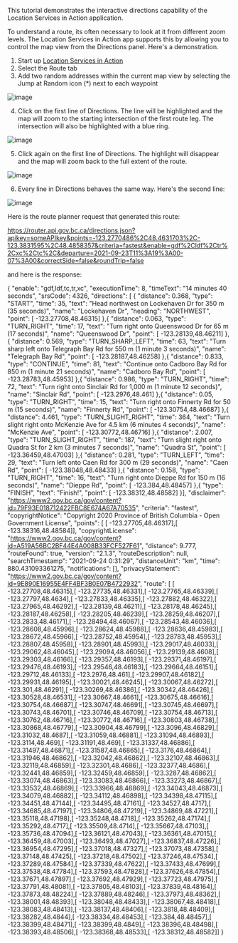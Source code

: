 This tutorial demonstrates the interactive directions capability of the Location Services in Action application.

To understand a route, its often necessary to look at it from different zoom levels. The Location Services in Action app supports this by allowing you to control the map view from the Directions panel. Here's a demonstration.

1. Start up [Location Services in Action](https://bcgov.github.io/ols-devkit/ols-demo/index.html)
2. Select the Route tab
3. Add two random addresses within the current map view by selecting the Jump at Random icon (\*) next to each waypoint

![image](https://user-images.githubusercontent.com/11318574/134563611-80f8b2ea-75e1-4946-b201-d18931619f56.png)

4. Click on the first line of Directions. The line will be highlighted and the map will zoom to the starting intersection of the first route leg. The intersection will also be highlighted with a blue ring. 

![image](https://user-images.githubusercontent.com/11318574/134563854-65cca3cc-c5bc-47dc-aaf6-c2f3014abdce.png)

5. Click again on the first line of Directions. The highlight will disappear and the map will zoom back to the full extent of the route.

![image](https://user-images.githubusercontent.com/11318574/134564158-a09cf761-b61a-4951-a7d6-9cab8d3fa041.png)

6. Every line in Directions behaves the same way. Here's the second line:

![image](https://user-images.githubusercontent.com/11318574/134565453-19887966-305e-4cac-8e58-d432311de90d.png)


Here is the route planner request that generated this route:

https://router.api.gov.bc.ca/directions.json?apikey=someAPIkey&points=-123.2770486%2C48.4631703%2C-123.3831595%2C48.4858357&criteria=fastest&enable=gdf%2Cldf%2Ctr%2Cxc%2Ctc%2C&departure=2021-09-23T11%3A19%3A00-07%3A00&correctSide=false&roundTrip=false


and here is the response:

{
 "enable": "gdf,ldf,tc,tr,xc",
 "executionTime": 8,
 "timeText": "14 minutes 40 seconds",
 "srsCode": 4326,
 "directions": [
  {
   "distance": 0.368,
   "type": "START",
   "time": 35,
   "text": "Head northwest on Lockehaven Dr for 350 m (35 seconds)",
   "name": "Lockehaven Dr",
   "heading": "NORTHWEST",
   "point": [
    -123.27708,48.46315]
  },{
   "distance": 0.063,
   "type": "TURN_RIGHT",
   "time": 17,
   "text": "Turn right onto Queenswood Dr for 65 m (17 seconds)",
   "name": "Queenswood Dr",
   "point": [
    -123.28139,48.46211]
  },{
   "distance": 0.569,
   "type": "TURN_SHARP_LEFT",
   "time": 63,
   "text": "Turn sharp left onto Telegraph Bay Rd for 550 m (1 minute 3 seconds)",
   "name": "Telegraph Bay Rd",
   "point": [
    -123.28187,48.46258]
  },{
   "distance": 0.833,
   "type": "CONTINUE",
   "time": 81,
   "text": "Continue onto Cadboro Bay Rd for 850 m (1 minute 21 seconds)",
   "name": "Cadboro Bay Rd",
   "point": [
    -123.28783,48.45953]
  },{
   "distance": 0.986,
   "type": "TURN_RIGHT",
   "time": 72,
   "text": "Turn right onto Sinclair Rd for 1,000 m (1 minute 12 seconds)",
   "name": "Sinclair Rd",
   "point": [
    -123.2976,48.461]
  },{
   "distance": 0.05,
   "type": "TURN_RIGHT",
   "time": 15,
   "text": "Turn right onto Finnerty Rd for 50 m (15 seconds)",
   "name": "Finnerty Rd",
   "point": [
    -123.30754,48.46687]
  },{
   "distance": 4.461,
   "type": "TURN_SLIGHT_RIGHT",
   "time": 364,
   "text": "Turn slight right onto McKenzie Ave for 4.5 km (6 minutes 4 seconds)",
   "name": "McKenzie Ave",
   "point": [
    -123.30772,48.46716]
  },{
   "distance": 2.007,
   "type": "TURN_SLIGHT_RIGHT",
   "time": 187,
   "text": "Turn slight right onto Quadra St for 2 km (3 minutes 7 seconds)",
   "name": "Quadra St",
   "point": [
    -123.36459,48.47003]
  },{
   "distance": 0.281,
   "type": "TURN_LEFT",
   "time": 29,
   "text": "Turn left onto Caen Rd for 300 m (29 seconds)",
   "name": "Caen Rd",
   "point": [
    -123.38048,48.48433]
  },{
   "distance": 0.158,
   "type": "TURN_RIGHT",
   "time": 16,
   "text": "Turn right onto Dieppe Rd for 150 m (16 seconds)",
   "name": "Dieppe Rd",
   "point": [
    -123.384,48.48457]
  },{
   "type": "FINISH",
   "text": "Finish!",
   "point": [
    -123.38312,48.48582]
  }],
 "disclaimer": "https://www2.gov.bc.ca/gov/content?id=79F93E018712422FBC8E674A67A70535",
 "criteria": "fastest",
 "copyrightNotice": "Copyright 2020 Province of British Columbia - Open Government License",
 "points": [
  [
   -123.27705,48.46317],[
   -123.38316,48.48584]],
 "copyrightLicense": "https://www2.gov.bc.ca/gov/content?id=A519A56BC2BF44E4A008B33FCF527F61",
 "distance": 9.777,
 "routeFound": true,
 "version": "2.1.3",
 "routeDescription": null,
 "searchTimestamp": "2021-09-24 0:31:29",
 "distanceUnit": "km",
 "time": 880.431093361275,
 "notifications": [],
 "privacyStatement": "https://www2.gov.bc.ca/gov/content?id=9E890E16955E4FF4BF3B0E07B4722932",
 "route": [
  [
   -123.27708,48.46315],[
   -123.27735,48.46331],[
   -123.27765,48.46339],[
   -123.27797,48.4634],[
   -123.27833,48.46335],[
   -123.27882,48.46322],[
   -123.27965,48.46292],[
   -123.28139,48.46211],[
   -123.28178,48.46245],[
   -123.28187,48.46258],[
   -123.28205,48.46239],[
   -123.28259,48.46207],[
   -123.2833,48.46171],[
   -123.28494,48.46067],[
   -123.28543,48.46036],[
   -123.28608,48.45996],[
   -123.28624,48.45988],[
   -123.28636,48.45983],[
   -123.28672,48.45966],[
   -123.28752,48.45954],[
   -123.28783,48.45953],[
   -123.28807,48.45958],[
   -123.28901,48.45993],[
   -123.29017,48.46033],[
   -123.29062,48.46045],[
   -123.29094,48.46056],[
   -123.29139,48.4608],[
   -123.29303,48.46166],[
   -123.29357,48.46193],[
   -123.29371,48.46197],[
   -123.29476,48.46193],[
   -123.29546,48.46183],[
   -123.29664,48.46151],[
   -123.29712,48.46133],[
   -123.2976,48.461],[
   -123.29907,48.46182],[
   -123.29931,48.46195],[
   -123.30021,48.46245],[
   -123.30067,48.46272],[
   -123.301,48.46291],[
   -123.30269,48.46386],[
   -123.30342,48.46426],[
   -123.30528,48.46531],[
   -123.30667,48.4661],[
   -123.30675,48.46616],[
   -123.30754,48.46687],[
   -123.30747,48.46691],[
   -123.30745,48.46697],[
   -123.30743,48.46701],[
   -123.30746,48.46709],[
   -123.30754,48.46713],[
   -123.30762,48.46716],[
   -123.30772,48.46716],[
   -123.30803,48.46738],[
   -123.30868,48.46779],[
   -123.30904,48.46799],[
   -123.3096,48.46829],[
   -123.31032,48.4687],[
   -123.31059,48.46881],[
   -123.31094,48.46893],[
   -123.3114,48.469],[
   -123.31191,48.469],[
   -123.31337,48.46886],[
   -123.31497,48.46871],[
   -123.31587,48.46865],[
   -123.3176,48.46864],[
   -123.31946,48.46862],[
   -123.32042,48.46862],[
   -123.32107,48.46863],[
   -123.32119,48.46859],[
   -123.32301,48.4686],[
   -123.32377,48.4686],[
   -123.32441,48.46859],[
   -123.32459,48.46859],[
   -123.3287,48.46862],[
   -123.33074,48.46863],[
   -123.33083,48.46866],[
   -123.33273,48.46867],[
   -123.33532,48.46869],[
   -123.33966,48.46869],[
   -123.34043,48.46873],[
   -123.34079,48.46882],[
   -123.34112,48.46898],[
   -123.34398,48.47115],[
   -123.34451,48.47144],[
   -123.34495,48.47161],[
   -123.34527,48.4717],[
   -123.34685,48.47197],[
   -123.34806,48.47219],[
   -123.34869,48.47221],[
   -123.35118,48.47198],[
   -123.35248,48.4718],[
   -123.35262,48.47174],[
   -123.35292,48.4717],[
   -123.35509,48.4714],[
   -123.35667,48.47103],[
   -123.35736,48.47094],[
   -123.36121,48.47043],[
   -123.36361,48.47015],[
   -123.36459,48.47003],[
   -123.36493,48.47027],[
   -123.36837,48.47226],[
   -123.36954,48.47295],[
   -123.37018,48.47327],[
   -123.37073,48.47358],[
   -123.37148,48.47425],[
   -123.37218,48.47502],[
   -123.37246,48.47534],[
   -123.37289,48.47584],[
   -123.37339,48.47622],[
   -123.37433,48.47699],[
   -123.37538,48.47784],[
   -123.37593,48.47828],[
   -123.37626,48.47854],[
   -123.37671,48.47897],[
   -123.37692,48.47929],[
   -123.37723,48.47975],[
   -123.37791,48.48081],[
   -123.37805,48.48103],[
   -123.37839,48.48164],[
   -123.37873,48.48224],[
   -123.37889,48.48246],[
   -123.37973,48.48362],[
   -123.38001,48.48393],[
   -123.38048,48.48433],[
   -123.38067,48.48418],[
   -123.38083,48.48413],[
   -123.38137,48.48406],[
   -123.3818,48.48409],[
   -123.38282,48.4844],[
   -123.38334,48.48453],[
   -123.384,48.48457],[
   -123.38399,48.48471],[
   -123.38399,48.4849],[
   -123.38396,48.48498],[
   -123.38393,48.48506],[
   -123.38368,48.48533],[
   -123.38312,48.48582]]
}
